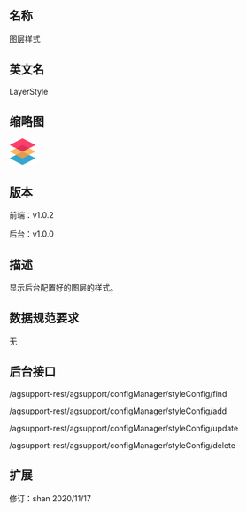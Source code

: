 ## 名称
图层样式

## 英文名
LayerStyle

## 缩略图
![](./logo.png)

## 版本
前端：v1.0.2

后台：v1.0.0  

## 描述
显示后台配置好的图层的样式。

## 数据规范要求
 
无

## 后台接口

/agsupport-rest/agsupport/configManager/styleConfig/find

/agsupport-rest/agsupport/configManager/styleConfig/add

/agsupport-rest/agsupport/configManager/styleConfig/update

/agsupport-rest/agsupport/configManager/styleConfig/delete


## 扩展
修订：shan 2020/11/17
